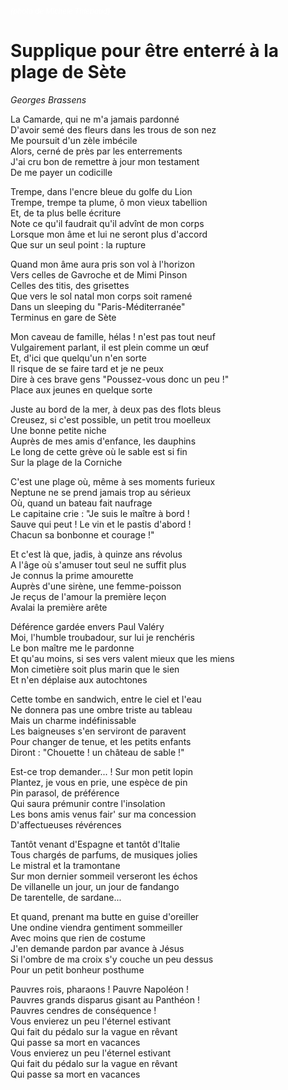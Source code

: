 <span style="color:white; font-style: italic; font-size:smaller;">(photo de Michèle Thiebaud)</span>

# Supplique pour être enterré à la plage de Sète

*Georges Brassens*

La Camarde, qui ne m'a jamais pardonné<br>
D'avoir semé des fleurs dans les trous de son nez<br>
Me poursuit d'un zèle imbécile<br>
Alors, cerné de près par les enterrements<br>
J'ai cru bon de remettre à jour mon testament<br>
De me payer un codicille<br>

Trempe, dans l'encre bleue du golfe du Lion<br>
Trempe, trempe ta plume, ô mon vieux tabellion<br>
Et, de ta plus belle écriture<br>
Note ce qu'il faudrait qu'il advînt de mon corps<br>
Lorsque mon âme et lui ne seront plus d'accord<br>
Que sur un seul point : la rupture<br>

Quand mon âme aura pris son vol à l'horizon<br>
Vers celles de Gavroche et de Mimi Pinson<br>
Celles des titis, des grisettes<br>
Que vers le sol natal mon corps soit ramené<br>
Dans un sleeping du "Paris-Méditerranée"<br>
Terminus en gare de Sète<br>

Mon caveau de famille, hélas ! n'est pas tout neuf<br>
Vulgairement parlant, il est plein comme un œuf<br>
Et, d'ici que quelqu'un n'en sorte<br>
Il risque de se faire tard et je ne peux<br>
Dire à ces brave gens "Poussez-vous donc un peu !"<br>
Place aux jeunes en quelque sorte<br>

Juste au bord de la mer, à deux pas des flots bleus<br>
Creusez, si c'est possible, un petit trou moelleux<br>
Une bonne petite niche<br>
Auprès de mes amis d'enfance, les dauphins<br>
Le long de cette grève où le sable est si fin<br>
Sur la plage de la Corniche<br>

C'est une plage où, même à ses moments furieux<br>
Neptune ne se prend jamais trop au sérieux<br>
Où, quand un bateau fait naufrage<br>
Le capitaine crie : "Je suis le maître à bord !<br>
Sauve qui peut ! Le vin et le pastis d'abord !<br>
Chacun sa bonbonne et courage !"<br>

Et c'est là que, jadis, à quinze ans révolus<br>
A l'âge où s'amuser tout seul ne suffit plus<br>
Je connus la prime amourette<br>
Auprès d'une sirène, une femme-poisson<br>
Je reçus de l'amour la première leçon<br>
Avalai la première arête<br>

Déférence gardée envers Paul Valéry<br>
Moi, l'humble troubadour, sur lui je renchéris<br>
Le bon maître me le pardonne<br>
Et qu'au moins, si ses vers valent mieux que les miens<br>
Mon cimetière soit plus marin que le sien<br>
Et n'en déplaise aux autochtones<br>

Cette tombe en sandwich, entre le ciel et l'eau<br>
Ne donnera pas une ombre triste au tableau<br>
Mais un charme indéfinissable<br>
Les baigneuses s'en serviront de paravent<br>
Pour changer de tenue, et les petits enfants<br>
Diront : "Chouette ! un château de sable !"<br>

Est-ce trop demander... ! Sur mon petit lopin<br>
Plantez, je vous en prie, une espèce de pin<br>
Pin parasol, de préférence<br>
Qui saura prémunir contre l'insolation<br>
Les bons amis venus fair' sur ma concession<br>
D'affectueuses révérences<br>

Tantôt venant d'Espagne et tantôt d'Italie<br>
Tous chargés de parfums, de musiques jolies<br>
Le mistral et la tramontane<br>
Sur mon dernier sommeil verseront les échos<br>
De villanelle un jour, un jour de fandango<br>
De tarentelle, de sardane...<br>

Et quand, prenant ma butte en guise d'oreiller<br>
Une ondine viendra gentiment sommeiller<br>
Avec moins que rien de costume<br>
J'en demande pardon par avance à Jésus<br>
Si l'ombre de ma croix s'y couche un peu dessus<br>
Pour un petit bonheur posthume<br>

Pauvres rois, pharaons ! Pauvre Napoléon !<br>
Pauvres grands disparus gisant au Panthéon !<br>
Pauvres cendres de conséquence !<br>
Vous envierez un peu l'éternel estivant<br>
Qui fait du pédalo sur la vague en rêvant<br>
Qui passe sa mort en vacances<br>
Vous envierez un peu l'éternel estivant<br>
Qui fait du pédalo sur la vague en rêvant<br>
Qui passe sa mort en vacances